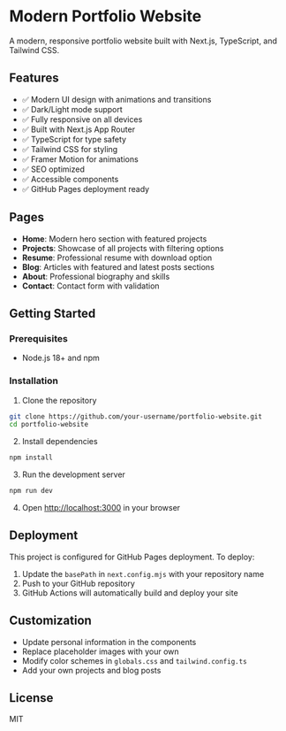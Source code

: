 # Modern Portfolio Website

A modern, responsive portfolio website built with Next.js, TypeScript, and Tailwind CSS.

## Features

- ✅ Modern UI design with animations and transitions
- ✅ Dark/Light mode support
- ✅ Fully responsive on all devices
- ✅ Built with Next.js App Router
- ✅ TypeScript for type safety
- ✅ Tailwind CSS for styling
- ✅ Framer Motion for animations
- ✅ SEO optimized
- ✅ Accessible components
- ✅ GitHub Pages deployment ready

## Pages

- **Home**: Modern hero section with featured projects
- **Projects**: Showcase of all projects with filtering options
- **Resume**: Professional resume with download option
- **Blog**: Articles with featured and latest posts sections
- **About**: Professional biography and skills
- **Contact**: Contact form with validation

## Getting Started

### Prerequisites

- Node.js 18+ and npm

### Installation

1. Clone the repository
```bash
git clone https://github.com/your-username/portfolio-website.git
cd portfolio-website
```

2. Install dependencies
```bash
npm install
```

3. Run the development server
```bash
npm run dev
```

4. Open [http://localhost:3000](http://localhost:3000) in your browser

## Deployment

This project is configured for GitHub Pages deployment. To deploy:

1. Update the `basePath` in `next.config.mjs` with your repository name
2. Push to your GitHub repository
3. GitHub Actions will automatically build and deploy your site

## Customization

- Update personal information in the components
- Replace placeholder images with your own
- Modify color schemes in `globals.css` and `tailwind.config.ts`
- Add your own projects and blog posts

## License

MIT

